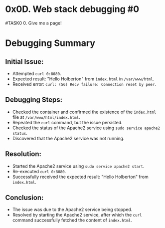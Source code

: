 # 0x0D. Web stack debugging #0

#TASK0  0. Give me a page!
# Debugging Summary

## Initial Issue:
- Attempted `curl 0:8080`.
- Expected result: "Hello Holberton" from `index.html` in `/var/www/html`.
- Received error: `curl: (56) Recv failure: Connection reset by peer`.

## Debugging Steps:
- Checked the container and confirmed the existence of the `index.html` file at `/var/www/html/index.html`.
- Repeated the `curl` command, but the issue persisted.
- Checked the status of the Apache2 service using `sudo service apache2 status`.
- Discovered that the Apache2 service was not running.

## Resolution:
- Started the Apache2 service using `sudo service apache2 start`.
- Re-executed `curl 0:8080`.
- Successfully received the expected result: "Hello Holberton" from `index.html`.

## Conclusion:
- The issue was due to the Apache2 service being stopped.
- Resolved by starting the Apache2 service, after which the `curl` command successfully fetched the content of `index.html`.

